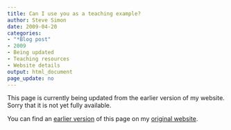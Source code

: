 ```yaml
---
title: Can I use you as a teaching example?
author: Steve Simon
date: 2009-04-20
categories:
- "*Blog post"
- 2009
- Being updated
- Teaching resources
- Website details
output: html_document
page_update: no
---
```


This page is currently being updated from the earlier version of my website. Sorry that it is not yet fully available.

<!---More--->

You can find an [earlier version][sim1] of this page on my [original website][sim2].

[sim1]: http://www.pmean.com/09/CanIUseYou.html
[sim2]: http://www.pmean.com/original_site.html

